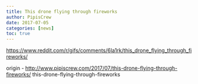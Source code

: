 ```yaml
---
title: This drone flying through fireworks
author: PipisCrew
date: 2017-07-05
categories: [news]
toc: true
---
```


https://www.reddit.com/r/gifs/comments/6la1rk/this_drone_flying_through_fireworks/

origin - http://www.pipiscrew.com/2017/07/this-drone-flying-through-fireworks/ this-drone-flying-through-fireworks